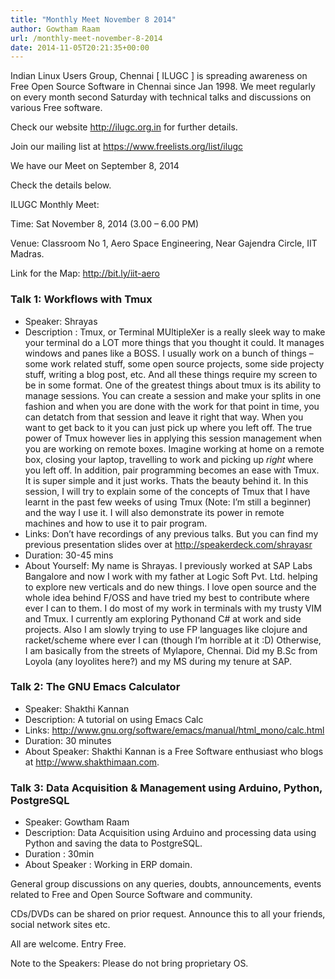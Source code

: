 ```yaml
---
title: "Monthly Meet November 8 2014"
author: Gowtham Raam
url: /monthly-meet-november-8-2014
date: 2014-11-05T20:21:35+00:00
---
```


Indian Linux Users Group, Chennai [ ILUGC ] is spreading awareness on
Free Open Source Software in Chennai since Jan 1998. We meet regularly
on every month second Saturday with technical talks and discussions on
various Free software.

Check our website http://ilugc.org.in for further details.

Join our mailing list at https://www.freelists.org/list/ilugc

We have our Meet on September 8, 2014

Check the details below.

ILUGC Monthly Meet:

Time: Sat November 8, 2014 (3.00 – 6.00 PM)

Venue: Classroom No 1,
Aero Space Engineering,
Near Gajendra Circle,
IIT Madras.

Link for the Map: http://bit.ly/iit-aero


### Talk 1: Workflows with Tmux

* Speaker: Shrayas
* Description ​:​ Tmux, or Terminal MUltipleXer is a really sleek way to make your terminal do a LOT more things that you thought it could. It manages windows and panes like a BOSS. 
I usually work on a bunch of things – some work related stuff, some open source projects, some side projecty stuff, writing a blog post, etc. And all these things require my screen to be in some format. 
One of the greatest things about tmux is its ability to manage sessions. You can create a session and make your splits in one fashion and when you are done with the work for that point in time, you can detatch from that session and leave it right that way. When you want to get back to it you can just pick up where you left off. 
The true power of Tmux however lies in applying this session management when you are working on remote boxes. Imagine working at home on a remote box, closing your laptop, travelling to work and picking up *right* where you left off. In addition, pair programming becomes an ease with Tmux. 
It is super simple and it just works. Thats the beauty behind it. In this session, I will try to explain some of the concepts of Tmux that I have learnt in the past few weeks of using Tmux (Note: I’m still a beginner) and the way I use it. I will also demonstrate its power in remote machines and how to use it to pair program.
* Links: Don’t have recordings of any previous talks. But you can find my previous presentation slides over at http://speakerdeck.com/shrayasr
* Duration: 30-45 mins
* About Yourself: My name is Shrayas. I previously worked at SAP Labs Bangalore and now I work with my father at Logic Soft Pvt. Ltd. helping to explore new verticals and do new things. 
I love open source and the whole idea behind F/OSS and have tried my best to contribute where ever I can to them. I do most of my work in terminals with my trusty VIM and Tmux. 
I currently am exploring Pythonand C# at work and side projects. Also I am slowly trying to use FP languages like clojure and racket/scheme where ever I can (though I’m horrible at it :D) 
Otherwise, I am basically from the streets of Mylapore, Chennai. Did my B.Sc from Loyola (any loyolites here?) and my MS during my tenure at SAP.


### Talk 2: The GNU Emacs Calculator
* Speaker: Shakthi Kannan
* Description: A tutorial on using Emacs Calc
* Links: http://www.gnu.org/software/emacs/manual/html_mono/calc.html
* Duration: 30 minutes
* About Speaker: Shakthi Kannan is a Free Software enthusiast who blogs at http://www.shakthimaan.com.


### Talk 3: Data Acquisition & Management using Arduino, Python, PostgreSQL

* Speaker: Gowtham Raam
* Description: Data Acquisition using Arduino and processing data using Python and saving the data to PostgreSQL.
* Duration : 30min
* About Speaker : Working in ERP domain.


General group discussions on any queries, doubts, announcements, events related to Free and Open Source Software and community.

CDs/DVDs can be shared on prior request.
Announce this to all your friends, social network sites etc.

All are welcome. Entry Free.

Note to the Speakers: Please do not bring proprietary OS.

